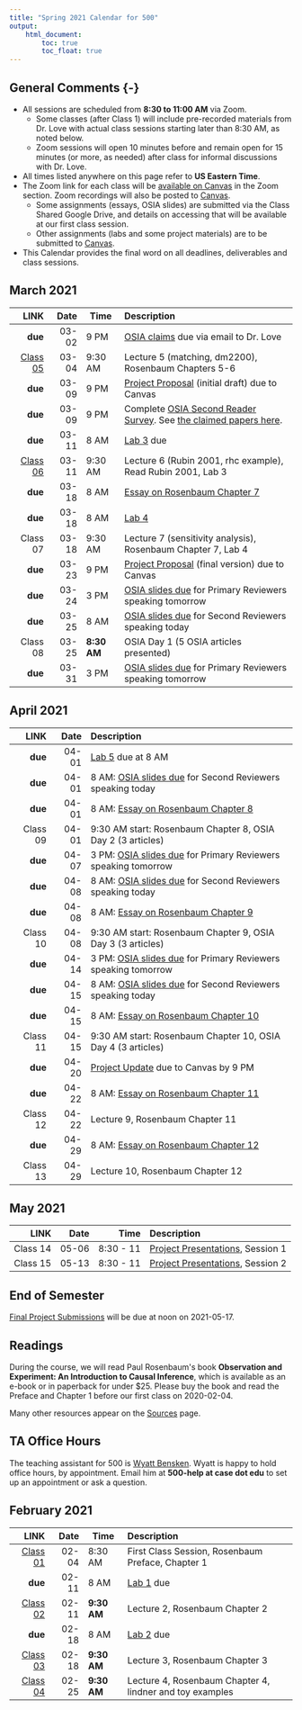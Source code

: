 ```yaml
---
title: "Spring 2021 Calendar for 500"
output: 
    html_document:
        toc: true
        toc_float: true
---
```


## General Comments {-}

- All sessions are scheduled from **8:30 to 11:00 AM** via Zoom. 
    - Some classes (after Class 1) will include pre-recorded materials from Dr. Love with actual class sessions starting later than 8:30 AM, as noted below.
    - Zoom sessions will open 10 minutes before and remain open for 15 minutes (or more, as needed) after class for informal discussions with Dr. Love.
- All times listed anywhere on this page refer to **US Eastern Time**.
- The Zoom link for each class will be [available on Canvas](https://canvas.case.edu) in the Zoom section. Zoom recordings will also be posted to [Canvas](https://canvas.case.edu).
    - Some assignments (essays, OSIA slides) are submitted via the Class Shared Google Drive, and details on accessing that will be available at our first class session. 
    - Other assignments (labs and some project materials) are to be submitted to [Canvas](https://canvas.case.edu).
- This Calendar provides the final word on all deadlines, deliverables and class sessions. 

## March 2021

LINK | Date | Time | Description
--------: | -------: | ------- | :-------------------------------------------------------
**due** | 03-02 | 9 PM | [OSIA claims](https://github.com/THOMASELOVE/500-2021/tree/master/osia) due via email to Dr. Love
[Class 05](https://github.com/THOMASELOVE/500-2021/tree/master/classes/class05) | 03-04 | 9:30 AM | Lecture 5 (matching, dm2200), Rosenbaum Chapters 5-6
**due** | 03-09 | 9 PM | [Project Proposal](https://github.com/THOMASELOVE/500-2021/blob/master/project/01_proposal.md) (initial draft) due to Canvas
**due** | 03-09 | 9 PM | Complete [OSIA Second Reader Survey](http://bit.ly/500-2021-osia-survey). See [the claimed papers here](https://github.com/THOMASELOVE/500-2021/tree/master/osia/claims).
**due** | 03-11 | 8 AM | [Lab 3](https://github.com/THOMASELOVE/500-2021/tree/master/labs) due
[Class 06](https://github.com/THOMASELOVE/500-2021/tree/master/classes/class06) | 03-11 | 9:30 AM | Lecture 6 (Rubin 2001, rhc example), Read Rubin 2001, Lab 3
**due** | 03-18 | 8 AM | [Essay on Rosenbaum Chapter 7](https://github.com/THOMASELOVE/500-2021/blob/master/essays/README.md)
**due** | 03-18 | 8 AM | [Lab 4](https://github.com/THOMASELOVE/500-2021/tree/master/labs)
Class 07 | 03-18 | 9:30 AM | Lecture 7 (sensitivity analysis), Rosenbaum Chapter 7, Lab 4
**due** | 03-23 | 9 PM | [Project Proposal](https://github.com/THOMASELOVE/500-2021/blob/master/project/01_proposal.md) (final version) due to Canvas
**due** | 03-24 | 3 PM | [OSIA slides due](https://github.com/THOMASELOVE/500-2021/tree/master/osia) for Primary Reviewers speaking tomorrow
**due** | 03-25 | 8 AM | [OSIA slides due](https://github.com/THOMASELOVE/500-2021/tree/master/osia) for Second Reviewers speaking today
Class 08 | 03-25 | **8:30 AM** | OSIA Day 1 (5 OSIA articles presented)
**due** | 03-31 | 3 PM | [OSIA slides due](https://github.com/THOMASELOVE/500-2021/tree/master/osia) for Primary Reviewers speaking tomorrow

## April 2021

LINK | Date | Description
--------: | -------: | :-------------------------------------------------------
**due** | 04-01 | [Lab 5](https://github.com/THOMASELOVE/500-2021/tree/master/labs) due at 8 AM
**due** | 04-01 | 8 AM: [OSIA slides due](https://github.com/THOMASELOVE/500-2021/tree/master/osia) for Second Reviewers speaking today
**due** | 04-01 | 8 AM: [Essay on Rosenbaum Chapter 8](https://github.com/THOMASELOVE/500-2021/blob/master/essays/README.md)
Class 09 | 04-01 | 9:30 AM start: Rosenbaum Chapter 8, OSIA Day 2 (3 articles)
**due** | 04-07 | 3 PM: [OSIA slides due](https://github.com/THOMASELOVE/500-2021/tree/master/osia) for Primary Reviewers speaking tomorrow
**due** | 04-08 | 8 AM: [OSIA slides due](https://github.com/THOMASELOVE/500-2021/tree/master/osia) for Second Reviewers speaking today
**due** | 04-08 | 8 AM: [Essay on Rosenbaum Chapter 9](https://github.com/THOMASELOVE/500-2021/blob/master/essays/README.md)
Class 10 | 04-08 | 9:30 AM start: Rosenbaum Chapter 9, OSIA Day 3 (3 articles)
**due** | 04-14 | 3 PM: [OSIA slides due](https://github.com/THOMASELOVE/500-2021/tree/master/osia) for Primary Reviewers speaking tomorrow
**due** | 04-15 | 8 AM: [OSIA slides due](https://github.com/THOMASELOVE/500-2021/tree/master/osia) for Second Reviewers speaking today
**due** | 04-15 | 8 AM: [Essay on Rosenbaum Chapter 10](https://github.com/THOMASELOVE/500-2021/blob/master/essays/README.md)
Class 11 | 04-15 | 9:30 AM start: Rosenbaum Chapter 10, OSIA Day 4 (3 articles)
**due** | 04-20 | [Project Update](https://github.com/THOMASELOVE/500-2021/blob/master/project/02_update.md) due to Canvas by 9 PM
**due** | 04-22 | 8 AM: [Essay on Rosenbaum Chapter 11](https://github.com/THOMASELOVE/500-2021/blob/master/essays/README.md)
Class 12 | 04-22 | Lecture 9, Rosenbaum Chapter 11
**due** | 04-29 | 8 AM: [Essay on Rosenbaum Chapter 12](https://github.com/THOMASELOVE/500-2021/blob/master/essays/README.md)
Class 13 | 04-29 | Lecture 10, Rosenbaum Chapter 12

## May 2021

LINK | Date | Time | Description
--------: | -------: | -------: |:-------------------------------------------------------
Class 14 | 05-06 | 8:30 - 11 | [Project Presentations](https://github.com/THOMASELOVE/500-2021/tree/master/project), Session 1
Class 15 | 05-13 | 8:30 - 11 | [Project Presentations](https://github.com/THOMASELOVE/500-2021/tree/master/project), Session 2

## End of Semester

[Final Project Submissions](https://github.com/THOMASELOVE/500-2021/tree/master/project) will be due at noon on 2021-05-17.


## Readings

During the course, we will read Paul Rosenbaum's book **Observation and Experiment: An Introduction to Causal Inference**, which is available as an e-book or in paperback for under $25. Please buy the book and read the Preface and Chapter 1 before our first class on 2020-02-04.

Many other resources appear on the [Sources](https://github.com/THOMASELOVE/500-2021/tree/master/sources) page.

## TA Office Hours

The teaching assistant for 500 is [Wyatt Bensken](https://wyattbensken.com/). Wyatt is happy to hold office hours, by appointment. Email him at **500-help at case dot edu** to set up an appointment or ask a question.

## February 2021

LINK | Date | Time | Description
--------: | -------: | ------- | :-------------------------------------------------------
[Class 01](https://github.com/THOMASELOVE/500-2021/tree/master/classes/class01) | 02-04 | 8:30 AM | First Class Session, Rosenbaum Preface, Chapter 1
**due** | 02-11 | 8 AM | [Lab 1](https://github.com/THOMASELOVE/500-2021/tree/master/labs) due 
[Class 02](https://github.com/THOMASELOVE/500-2021/tree/master/classes/class02) | 02-11 | **9:30 AM** | Lecture 2, Rosenbaum Chapter 2
**due** | 02-18 | 8 AM | [Lab 2](https://github.com/THOMASELOVE/500-2021/tree/master/labs) due
[Class 03](https://github.com/THOMASELOVE/500-2021/tree/master/classes/class03) | 02-18 | **9:30 AM** | Lecture 3, Rosenbaum Chapter 3
[Class 04](https://github.com/THOMASELOVE/500-2021/tree/master/classes/class04) | 02-25 | **9:30 AM** | Lecture 4, Rosenbaum Chapter 4, lindner and toy examples

